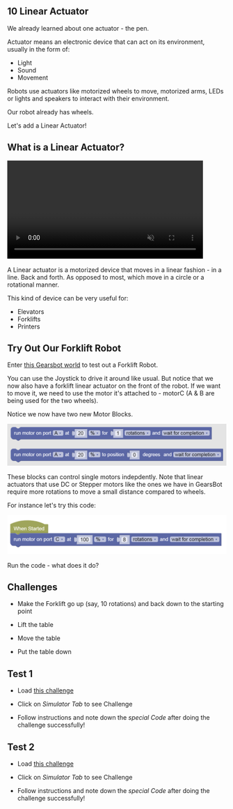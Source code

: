 10 Linear Actuator
---

We already learned about one actuator - the pen.

Actuator means an electronic device that can act on its environment, usually in the form of:

- Light
- Sound
- Movement

Robots use actuators like motorized wheels to move, motorized arms, LEDs or lights and speakers to interact with their environment.

Our robot already has wheels.

Let's add a Linear Actuator!

## What is a Linear Actuator?


<video autoplay muted loop width=450 height="auto">
  <source src="https://thumbs.gfycat.com/DecisiveEssentialCarpenterant-mobile.mp4" type="video/mp4">
</video>

A Linear actuator is a motorized device that moves in a linear fashion - in a line.  Back and forth.  As opposed to most, which move in a circle or a rotational manner.

This kind of device can be very useful for: 

- Elevators
- Forklifts
- Printers

## Try Out Our Forklift Robot

Enter [this Gearsbot world](https://quirkycort.github.io/gears/public/index.html?worldJSON=https%3A%2F%2Ffiles.aposteriori.com.sg%2Fget%2F5iFfZcUZLm.json&robotJSON=https%3A%2F%2Ffiles.aposteriori.com.sg%2Fget%2FoMA6FRE6Nv.json&filterBlocksJSON=https%3A%2F%2Ffiles.aposteriori.com.sg%2Fget%2FU3gobq2VTv.json) to test out a Forklift Robot.

You can use the Joystick to drive it around like usual.  But notice that we now also have a forklift linear actuator on the front of the robot.  If we want to move it, we need to use the motor it's attached to - motorC (A & B are being used for the two wheels).

Notice we now have two new Motor Blocks.  

![](images/motorControl.png)

These blocks can control single motors indepdently.  Note that linear actuators that use DC or Stepper motors like the ones we have in GearsBot require more rotations to move a small distance compared to wheels.

For instance let's try this code:

![](images/forkliftUp.png)

Run the code - what does it do?

## Challenges

- Make the Forklift go up (say, 10 rotations) and back down to the starting point

- Lift the table

- Move the table

- Put the table down

## Test 1

- Load [this challenge](https://quirkycort.github.io/gears/public/index.html?worldJSON=https%3A%2F%2Ffiles.aposteriori.com.sg%2Fget%2FXbEgDo8ooG.json&robotJSON=https%3A%2F%2Ffiles.aposteriori.com.sg%2Fget%2FoMA6FRE6Nv.json&filterBlocksJSON=https%3A%2F%2Ffiles.aposteriori.com.sg%2Fget%2FU3gobq2VTv.json&worldScripts=world_challenges)

- Click on *Simulator Tab* to see Challenge

- Follow instructions and note down the *special Code* after doing the challenge successfully!

## Test 2 

- Load [this challenge](https://quirkycort.github.io/gears/public/index.html?worldJSON=https%3A%2F%2Ffiles.aposteriori.com.sg%2Fget%2Fk6P2Bj7663.json&robotJSON=https%3A%2F%2Ffiles.aposteriori.com.sg%2Fget%2FoMA6FRE6Nv.json&filterBlocksJSON=https%3A%2F%2Ffiles.aposteriori.com.sg%2Fget%2FU3gobq2VTv.json&worldScripts=world_challenges)

- Click on *Simulator Tab* to see Challenge

- Follow instructions and note down the *special Code* after doing the challenge successfully!